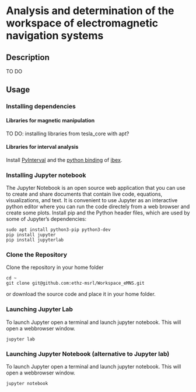 # Analysis and determination of the workspace of electromagnetic navigation systems

## Description

TO DO


## Usage

### Installing dependencies

#### Libraries for magnetic manipulation

TO DO: installing libraries from tesla_core with apt?

#### Libraries for interval analysis

Install [PyInterval](https://pyinterval.readthedocs.io/en/latest/index.html) and the [python binding](https://benensta.github.io/pyIbex/) of [ibex](http://www.ibex-lib.org/).

### Installing Jupyter notebook

The Jupyter Notebook is an open source web application that you can use to create and share documents that contain live code, equations, visualizations, and text.
It is convenient to use Jupyter as an interactive python editor where you can run the code directely from a web browser and create some plots.
Install pip and the Python header files, which are used by some of Jupyter’s dependencies:

```
sudo apt install python3-pip python3-dev
pip install jupyter
pip install jupyterlab
```

### Clone the Repository

Clone the repository in your home folder

```
cd ~
git clone git@github.com:ethz-msrl/Workspace_eMNS.git
```
or download the source code and place it in your home folder.

### Launching Jupyter Lab 

To launch Jupyter open a terminal and launch jupyter notebook. This will open a webbrowser window.

```
jupyter lab
```

### Launching Jupyter Notebook (alternative to Jupyter lab)

To launch Jupyter open a terminal and launch jupyter notebook. This will open a webbrowser window.

```
jupyter notebook
```